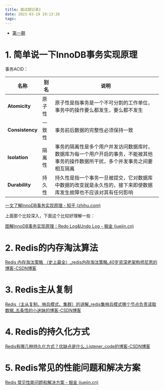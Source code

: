 ```yaml
---
title: 面试题记录2
date: 2023-03-19 19:13:28
tags:
---
```


- [第一期](/2023/03/14/interview/)

# 1. 简单说一下InnoDB事务实现原理

事务ACID：

| 名称            | 别名   | 说明                                                         |
| --------------- | ------ | ------------------------------------------------------------ |
| **Atomicity**   | 原子性 | 原子性是指事务是一个不可分割的工作单位，事务中的操作要么都发生，要么都不发生 |
| **Consistency** | 一致性 | 事务前后数据的完整性必须保持一致                             |
| **Isolation**   | 隔离性 | 事务的隔离性是多个用户并发访问数据库时，数据库为每一个用户开启的事务，不能被其他事务的操作数据所干扰，多个并发事务之间要相互隔离 |
| **Durability**  | 持久性 | 持久性是指一个事务一旦被提交，它对数据库中数据的改变就是永久性的，接下来即使数据库发生故障也不应该对其有任何影响 |

[一文了解InnoDB事务实现原理 - 知乎 (zhihu.com)](https://zhuanlan.zhihu.com/p/48327345)

上面那个比较深入，下面这个比较好理解一些：

[图解InnoDB事务实现原理｜Redo Log&Undo Log - 掘金 (juejin.cn)](https://juejin.cn/post/7012937835967692808)

# 2. Redis的内存淘汰算法

[Redis 内存淘汰策略 （史上最全）_redis内存淘汰策略_40岁资深老架构师尼恩的博客-CSDN博客](https://blog.csdn.net/crazymakercircle/article/details/115360829)

# 3. Redis主从复制

[Redis（主从复制、哨兵模式、集群）的讲解_redis集哨兵模式哪个节点负责读取数据_五条悟的小迷妹的博客-CSDN博客](https://blog.csdn.net/Bilson99/article/details/118732296)

# 4. Redis的持久化方式

[Redis有哪几种持久化方式？优缺点是什么_Listener_code的博客-CSDN博客](https://blog.csdn.net/Violet_201903027/article/details/100145168)

# 5. Redis常见的性能问题和解决方案

[Redis 常见性能问题和解决方案 - 掘金 (juejin.cn)](https://juejin.cn/post/7207406497541455929)
